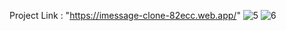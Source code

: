 Project Link : "https://imessage-clone-82ecc.web.app/"
![5](https://user-images.githubusercontent.com/60817034/109456376-b836d000-7a7e-11eb-816c-04452680a12a.png)
![6](https://user-images.githubusercontent.com/60817034/109456378-ba009380-7a7e-11eb-86b9-a7fab76a8a6b.png)
